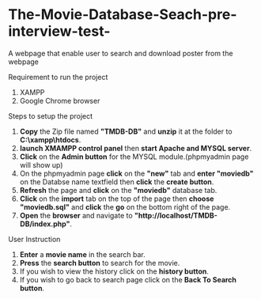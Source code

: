# The-Movie-Database-Seach-pre-interview-test-
A webpage that enable user to search and download poster from the webpage

Requirement to run the project
1. XAMPP 
2. Google Chrome browser 

Steps to setup the project
1. <b>Copy</b> the Zip file named <b>"TMDB-DB"</b> and <b>unzip</b> it at the folder to <b>C:\xampp\htdocs</b>.
2. <b>launch XMAMPP control panel</b> then <b>start Apache and MYSQL server</b>.
3. <b>Click</b> on the <b>Admin button</b> for the MYSQL module.(phpmyadmin page will show up)
4. On the phpmyadmin page <b>click</b> on the <b>"new"</b> tab and <b>enter "moviedb"</b> on the Databse name textfield then <b>click</b> the <b>create button</b>.
5. <b>Refresh</b> the page and <b>click</b> on the <b>"moviedb"</b> database tab.
6. <b>Click</b> on the <b>import</b> tab on the top of the page then <b>choose "moviedb.sql"</b> and <b>click</b> the <b>go</b> on the bottom right of the page.
7. <b>Open</b> the <b>browser</b> and navigate to <b>"http://localhost/TMDB-DB/index.php"</b>.

User Instruction
1. <b>Enter</b> a <b>movie name</b> in the search bar.
2. <b>Press</b> the <b>search button</b> to search for the movie.
3. If you wish to view the history click on the <b>history button</b>.
4. If you wish to go back to search page click on the <b>Back To Search button</b>.
